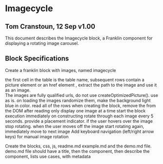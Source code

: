 # Imagecycle

## Tom Cranstoun, 12 Sep v1.00

This document describes the Imagecycle block, a Franklin component for displaying a rotating image carousel.

## Block Specifications

Create a franklin block with images, named imagecycle

the first cell in the table is the table name, subsequent rows contain a picture element or an href element , extract the path to the image and use it as an image.  
The images are fully qualified urls, do not use  createOptimizedPicture(). use as is.
on loading the images randomize them, make the background light blue in color.
read all of the rows when creating the block, remove the from the DOM after reading
only display one image at a time
start the block execution immediately on constructing
rotate through each image every 5 seconds. provide a placement indicator. if the user hovers over the image stop rotating.
when the user moves off the image start rotating again, immediately move to next image
Add keyboard navigation (left/right arrow keys) for manual image rotation

Create the blocks, css, js, readme.md example.md and the demo.md file.  demo.md file should have a title, then the component, then describe the component, lists use cases,  with metadata 

